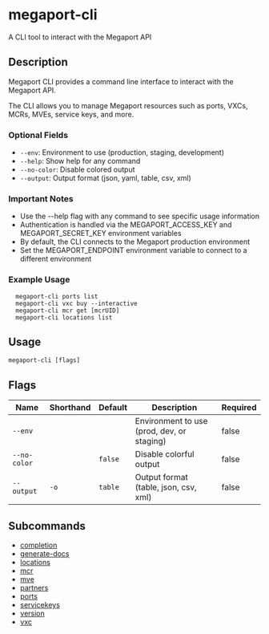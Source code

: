 # megaport-cli

A CLI tool to interact with the Megaport API

## Description

Megaport CLI provides a command line interface to interact with the Megaport API.

The CLI allows you to manage Megaport resources such as ports, VXCs, MCRs, MVEs, service keys, and more.

### Optional Fields
  - `--env`: Environment to use (production, staging, development)
  - `--help`: Show help for any command
  - `--no-color`: Disable colored output
  - `--output`: Output format (json, yaml, table, csv, xml)

### Important Notes
  - Use the --help flag with any command to see specific usage information
  - Authentication is handled via the MEGAPORT_ACCESS_KEY and MEGAPORT_SECRET_KEY environment variables
  - By default, the CLI connects to the Megaport production environment
  - Set the MEGAPORT_ENDPOINT environment variable to connect to a different environment

### Example Usage

```
  megaport-cli ports list
  megaport-cli vxc buy --interactive
  megaport-cli mcr get [mcrUID]
  megaport-cli locations list
```


## Usage

```
megaport-cli [flags]
```







## Flags

| Name | Shorthand | Default | Description | Required |
|------|-----------|---------|-------------|----------|
| `--env` |  |  | Environment to use (prod, dev, or staging) | false |
| `--no-color` |  | `false` | Disable colorful output | false |
| `--output` | `-o` | `table` | Output format (table, json, csv, xml) | false |


## Subcommands

* [completion](megaport-cli_completion.md)
* [generate-docs](megaport-cli_generate-docs.md)
* [locations](megaport-cli_locations.md)
* [mcr](megaport-cli_mcr.md)
* [mve](megaport-cli_mve.md)
* [partners](megaport-cli_partners.md)
* [ports](megaport-cli_ports.md)
* [servicekeys](megaport-cli_servicekeys.md)
* [version](megaport-cli_version.md)
* [vxc](megaport-cli_vxc.md)

